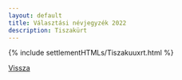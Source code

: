 ```yaml
---
layout: default
title: Választási névjegyzék 2022
description: Tiszakürt
---
```


{% include settlementHTMLs/Tiszakuuxrt.html %}

[Vissza](./)